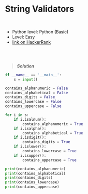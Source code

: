 # String Validators

<br>

- Python level: Python (Basic)
- Level: Easy
- [link on HackerRank](https://www.hackerrank.com/challenges/string-validators/problem?isFullScreen=true)

<br>
<br>

> ***Solution***
> 

```python
if __name__ == '__main__':
    s = input()

contains_alphanumeric = False
contains_alphabetical = False
contains_digits = False
contains_lowercase = False
contains_uppercase = False

for i in s:
    if i.isalnum():
        contains_alphanumeric = True
    if i.isalpha():
        contains_alphabetical = True
    if i.isdigit():
        contains_digits = True
    if i.islower():
        contains_lowercase = True
    if i.isupper():
        contains_uppercase = True

print(contains_alphanumeric)
print(contains_alphabetical)
print(contains_digits)
print(contains_lowercase)
print(contains_uppercase)
```